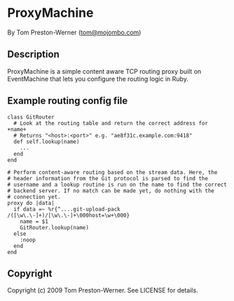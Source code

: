 ProxyMachine
============

By Tom Preston-Werner (tom@mojombo.com)


Description
-----------

ProxyMachine is a simple content aware TCP routing proxy built on EventMachine
that lets you configure the routing logic in Ruby.


Example routing config file
---------------------------

    class GitRouter
      # Look at the routing table and return the correct address for +name+
      # Returns "<host>:<port>" e.g. "ae8f31c.example.com:9418"
      def self.lookup(name)
        ...
      end
    end

    # Perform content-aware routing based on the stream data. Here, the
    # header information from the Git protocol is parsed to find the 
    # username and a lookup routine is run on the name to find the correct
    # backend server. If no match can be made yet, do nothing with the
    # connection yet.
    proxy do |data|
      if data =~ %r{^....git-upload-pack /([\w\.\-]+)/[\w\.\-]+\000host=\w+\000}
        name = $1
        GitRouter.lookup(name)
      else
        :noop
      end
    end


Copyright
---------

Copyright (c) 2009 Tom Preston-Werner. See LICENSE for details.